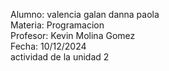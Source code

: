 Alumno: valencia galan danna paola
<br>
Materia: Programacion 
<br>
Profesor: Kevin Molina Gomez 
<br>
Fecha: 10/12/2024
<br>
actividad de la unidad 2 
